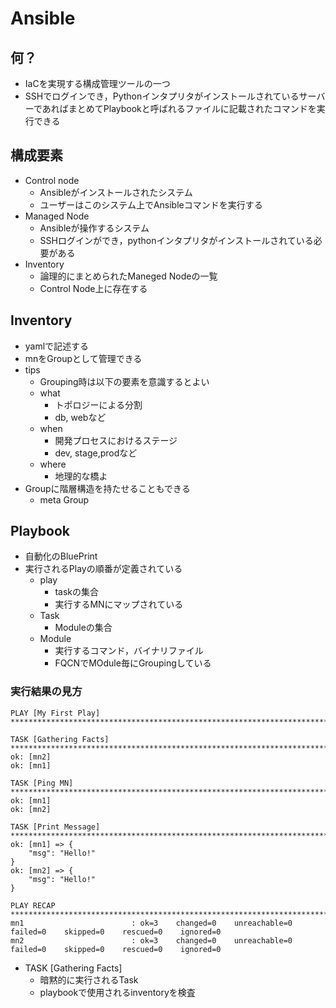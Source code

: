 # Ansible

## 何？
- IaCを実現する構成管理ツールの一つ
- SSHでログインでき，PythonインタプリタがインストールされているサーバーであればまとめてPlaybookと呼ばれるファイルに記載されたコマンドを実行できる


## 構成要素
- Control node
    - Ansibleがインストールされたシステム
    - ユーザーはこのシステム上でAnsibleコマンドを実行する
- Managed Node
    - Ansibleが操作するシステム
    - SSHログインができ，pythonインタプリタがインストールされている必要がある
- Inventory
    - 論理的にまとめられたManeged Nodeの一覧
    - Control Node上に存在する


## Inventory
- yamlで記述する
- mnをGroupとして管理できる
- tips
    - Grouping時は以下の要素を意識するとよい
    - what
        - トポロジーによる分割
        - db, webなど
    - when
        - 開発プロセスにおけるステージ
        - dev, stage,prodなど
    - where
        - 地理的な橋よ
- Groupに階層構造を持たせることもできる
    - meta Group

## Playbook
- 自動化のBluePrint
- 実行されるPlayの順番が定義されている
    - play
        - taskの集合
        - 実行するMNにマップされている
    - Task
        - Moduleの集合
    - Module
        - 実行するコマンド，バイナリファイル
        - FQCNでMOdule毎にGroupingしている

### 実行結果の見方

```
PLAY [My First Play] ***************************************************************************************************************

TASK [Gathering Facts] *************************************************************************************************************
ok: [mn2]
ok: [mn1]

TASK [Ping MN] *********************************************************************************************************************
ok: [mn1]
ok: [mn2]

TASK [Print Message] ***************************************************************************************************************
ok: [mn1] => {
    "msg": "Hello!"
}
ok: [mn2] => {
    "msg": "Hello!"
}

PLAY RECAP *************************************************************************************************************************
mn1                        : ok=3    changed=0    unreachable=0    failed=0    skipped=0    rescued=0    ignored=0   
mn2                        : ok=3    changed=0    unreachable=0    failed=0    skipped=0    rescued=0    ignored=0   

```
- TASK [Gathering Facts] 
    - 暗黙的に実行されるTask
    - playbookで使用されるinventoryを検査
